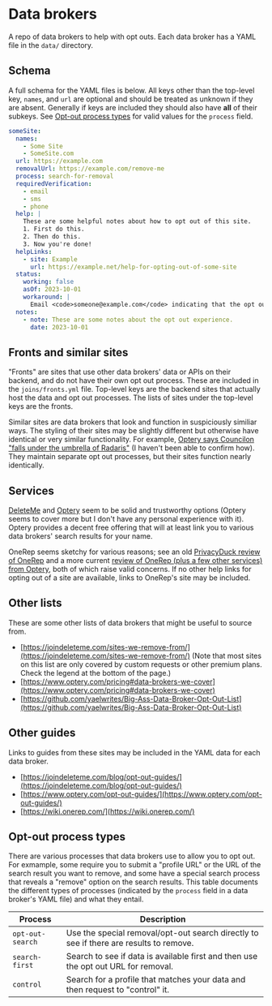 # Data brokers

A repo of data brokers to help with opt outs. Each data broker has a YAML file in the `data/` directory.

## Schema

A full schema for the YAML files is below. All keys other than the top-level key, `names`, and `url` are optional and should be treated as unknown if they are absent. Generally if keys are included they should also have **all** of their subkeys. See [Opt-out process types](#opt-out-process-types) for valid values for the `process` field.

```yaml
someSite:
  names:
    - Some Site
    - SomeSite.com
  url: https://example.com
  removalUrl: https://example.com/remove-me
  process: search-for-removal
  requiredVerification:
    - email
    - sms
    - phone
  help: |
    These are some helpful notes about how to opt out of this site.
    1. First do this.
    2. Then do this.
    3. Now you're done!
  helpLinks:
    - site: Example
      url: https://example.net/help-for-opting-out-of-some-site
  status:
    working: false
    asOf: 2023-10-01
    workaround: |
      Email <code>someone@example.com</code> indicating that the opt out is broken. Include the profile URL in the email.
  notes:
    - note: These are some notes about the opt out experience.
      date: 2023-10-01
```

## Fronts and similar sites

"Fronts" are sites that use other data brokers' data or APIs on their backend, and do not have their own opt out process. These are included in the `joins/fronts.yml` file. Top-level keys are the backend sites that actually host the data and opt out processes. The lists of sites under the top-level keys are the fronts.

Similar sites are data brokers that look and function in suspiciously similiar ways. The styling of their sites may be slightly different but otherwise have identical or very similar functionality. For example, [Optery says Councilon "falls under the umbrella of Radaris"](https://www.optery.com/councilon-how-to-remove-councilon-step-by-step-instructions/) (I haven't been able to confirm how). They maintain separate opt out processes, but their sites function nearly identically.

## Services

[DeleteMe](https://joindeleteme.com/) and [Optery](https://www.optery.com/) seem to be solid and trustworthy options (Optery seems to cover more but I don't have any personal experience with it). Optery provides a decent free offering that will at least link you to various data brokers' search results for your name.

OneRep seems sketchy for various reasons; see an old [PrivacyDuck review of OneRep](https://web.archive.org/web/20210727095131/https://www.privacyduck.com/comparisons/privacyduck-vs-onerep-com-the-eastern-european-privacy-company/) and a more current [review of OneRep (plus a few other services) from Optery](https://www.optery.com/can-we-trust-onerep-helloprivacy-dataseal-and-brandyourself/), both of which raise valid concerns. If no other help links for opting out of a site are available, links to OneRep's site may be included.

## Other lists

These are some other lists of data brokers that might be useful to source from.

* [https://joindeleteme.com/sites-we-remove-from/](https://joindeleteme.com/sites-we-remove-from/) (Note that most sites on this list are only covered by custom requests or other premium plans. Check the legend at the bottom of the page.)
* [https://www.optery.com/pricing#data-brokers-we-cover](https://www.optery.com/pricing#data-brokers-we-cover)
* [https://github.com/yaelwrites/Big-Ass-Data-Broker-Opt-Out-List](https://github.com/yaelwrites/Big-Ass-Data-Broker-Opt-Out-List)

## Other guides

Links to guides from these sites may be included in the YAML data for each data broker.

* [https://joindeleteme.com/blog/opt-out-guides/](https://joindeleteme.com/blog/opt-out-guides/)
* [https://www.optery.com/opt-out-guides/](https://www.optery.com/opt-out-guides/)
* [https://wiki.onerep.com/](https://wiki.onerep.com/)

## Opt-out process types

There are various processes that data brokers use to allow you to opt out. For exmample, some require you to submit a "profile URL" or the URL of the search result you want to remove, and some have a special search process that reveals a "remove" option on the search results. This table documents the different types of processes (indicated by the `process` field in a data broker's YAML file) and what they entail.

| Process | Description |
| ------- | ----------- |
| `opt-out-search` | Use the special removal/opt-out search directly to see if there are results to remove. |
| `search-first` | Search to see if data is available first and then use the opt out URL for removal. |
| `control` | Search for a profile that matches your data and then request to "control" it. |
